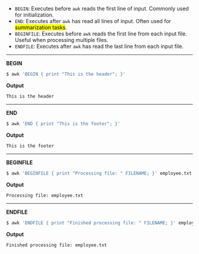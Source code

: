 
- `BEGIN`: Executes before `awk` reads the first line of input. Commonly used for initialization.
- `END`: Executes after `awk` has read all lines of input. Often used for <mark>summarization tasks</mark>.
- `BEGINFILE`: Executes before `awk` reads the first line from each input file. Useful when processing multiple files.
- `ENDFILE`: Executes after `awk` has read the last line from each input file.

<hr>

**BEGIN**
```bash
$ awk 'BEGIN { print "This is the header"; }'
```

**Output**
```
This is the header
```

<hr>

**END**
```bash
$ awk 'END { print "This is the footer"; }'
```

**Output**
```
This is the footer
```

<hr>

**BEGINFILE**
```bash
$ awk 'BEGINFILE { print "Processing file: " FILENAME; }' employee.txt
```

**Output**
```
Processing file: employee.txt
```

<hr>

**ENDFILE**
```bash
$ awk 'ENDFILE { print "Finished processing file: " FILENAME; }' employee.txt
```

**Output**
```
Finished processing file: employee.txt
```

